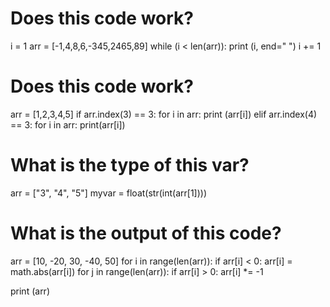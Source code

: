# Does this code work?

i = 1
arr = [-1,4,8,6,-345,2465,89]
while (i < len(arr)):
    print (i, end=" ")
    i += 1

# Does this code work?

arr = [1,2,3,4,5]
if arr.index(3) == 3:
    for i in arr:
        print (arr[i])
elif arr.index(4) == 3:
    for i in arr:
        print(arr[i])

# What is the type of this var?

arr = ["3", "4", "5"]
myvar = float(str(int(arr[1])))

# What is the output of this code?

arr = [10, -20, 30, -40, 50]
for i in range(len(arr)):
    if arr[i] < 0:
        arr[i] = math.abs(arr[i])
    for j in range(len(arr)):
        if arr[i] > 0:
            arr[i] *= -1

print (arr)
